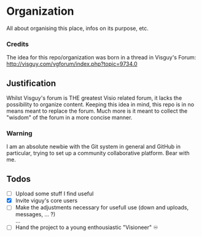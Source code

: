 # Organization
All about organising this place, infos on its purpose, etc.

### Credits
The idea for this repo/organization was born in a thread in Visguy's Forum: http://visguy.com/vgforum/index.php?topic=9734.0

## Justification
Whilst Visguy's forum is THE greatest Visio related forum, it lacks the possibility to organize content. Keeping this idea in mind, this repo is in no means meant to replace the forum. Much more is it meant to collect the "wisdom" of the forum in a more concise manner.

### Warning
I am an absolute newbie with the Git system in general and GitHub in particular, trying to set up a community collaborative platform.
Bear with me.

## Todos
- [ ] Upload some stuff I find useful    
- [x] Invite viguy's core users   
- [ ] Make the adjustments necessary for usefull use (down and uploads, messages, ... ?)  
… 
- [ ] Hand the project to a young enthousiastic "Visioneer" ♾  
